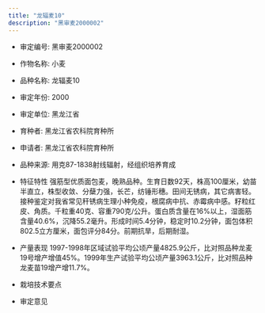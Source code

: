 ```yaml
---
title: "龙辐麦10"
description: "黑审麦2000002"
---
```

* 审定编号:  黑审麦2000002

*  作物名称:  小麦

*  品种名称:  龙辐麦10

*  审定年份:  2000

*  审定单位:  黑龙江省

* 育种者:  黑龙江省农科院育种所

*  申请者:  黑龙江省农科院育种所

*  品种来源:  用克87-1838射线辐射，经组织培养育成

*  特征特性
强筋型优质面包麦，晚熟品种。生育日数92天，株高100厘米，幼苗半直立，株型收敛、分蘖力强，长芒，纺锤形穗。田间无锈病，其它病害轻。接种鉴定对我省常见秆锈病生理小种免疫，根腐病中抗、赤霉病中感。籽粒红皮、角质。千粒重40克、容重790克/公升。蛋白质含量在16%以上，湿面筋含量40.6%，沉降55.2毫升。形成时间5.4分钟，稳定时10.2分钟，面包体积802.5立方厘米，面包评分84分。前期抗旱，后期耐湿。

*  产量表现
1997-1998年区域试验平均公顷产量4825.9公斤，比对照品种龙麦19号增产增值45%。1999年生产试验平均公顷产量3963.1公斤，比对照品种龙麦苗19增产增11.7%。

*  栽培技术要点


*  审定意见

